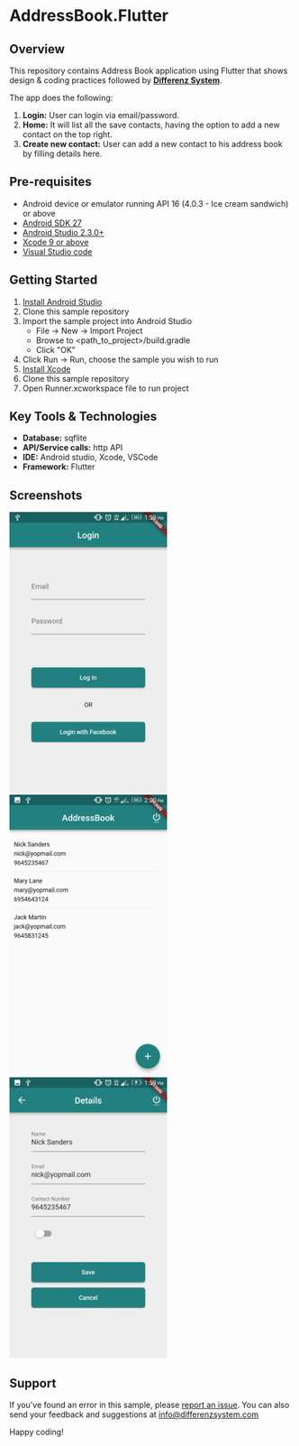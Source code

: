 # AddressBook.Flutter

## Overview
This repository contains Address Book application using Flutter that shows design & coding practices followed by **[Differenz System](http://www.differenzsystem.com/)**.

The app does the following:
1. **Login:** User can login via email/password. 
2. **Home:** It will list all the save contacts, having the option to add a new contact on the top right.
3. **Create new contact:** User can add a new contact to his address book by filling details here.

## Pre-requisites
- Android device or emulator running API 16 (4.0.3 - Ice cream sandwich) or above
- [Android SDK 27](https://developer.android.com/about/versions/oreo/android-8.0-migration.html#ptb)
- [Android Studio 2.3.0+](https://developer.android.com/studio/index.html)
- [Xcode 9 or above](https://developer.apple.com/xcode)
- [Visual Studio code](https://code.visualstudio.com/download)

## Getting Started
1. [Install Android Studio](https://developer.android.com/studio/index.html)
2. Clone this sample repository
3. Import the sample project into Android Studio
	- File -> New -> Import Project
	- Browse to <path_to_project>/build.gradle
	- Click "OK"
4. Click Run -> Run, choose the sample you wish to run
5. [Install Xcode](https://developer.apple.com/xcode/)
6. Clone this sample repository
7. Open Runner.xcworkspace file to run project

## Key Tools & Technologies
- **Database:** sqflite
- **API/Service calls:** http API
- **IDE:** Android studio, Xcode, VSCode
- **Framework:** Flutter

## Screenshots
<img src="https://github.com/differenz-system/AddressBook.Flutter/blob/master/ScreenShots/login.jpeg" width="280"> <img src="https://github.com/differenz-system/AddressBook.Flutter/blob/master/ScreenShots/list.jpeg" width="280"> <img src="https://github.com/differenz-system/AddressBook.Flutter/blob/master/ScreenShots/details.jpeg" width="280">

## Support
If you've found an error in this sample, please [report an issue](https://github.com/differenz-system/Addressbook.Flutter/issues/new). You can also send your feedback and suggestions at info@differenzsystem.com

Happy coding!
